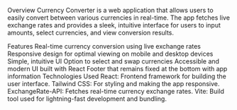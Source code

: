  Overview
Currency Converter is a web application that allows users to easily convert between various currencies in real-time. The app fetches live exchange rates and provides a sleek, intuitive interface for users to input amounts, select currencies, and view conversion results.

Features
Real-time currency conversion using live exchange rates
Responsive design for optimal viewing on mobile and desktop devices
Simple, intuitive UI
Option to select and swap currencies
Accessible and modern UI built with React
Footer that remains fixed at the bottom with app information
Technologies Used
React: Frontend framework for building the user interface.
Tailwind CSS: For styling and making the app responsive.
ExchangeRate-API: Fetches real-time currency exchange rates.
Vite: Build tool used for lightning-fast development and bundling.

